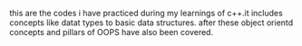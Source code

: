 this are the codes i have practiced during my learnings of c++.it includes concepts like datat types to basic data structures.
after these object orientd concepts and  pillars of OOPS have also been covered.


